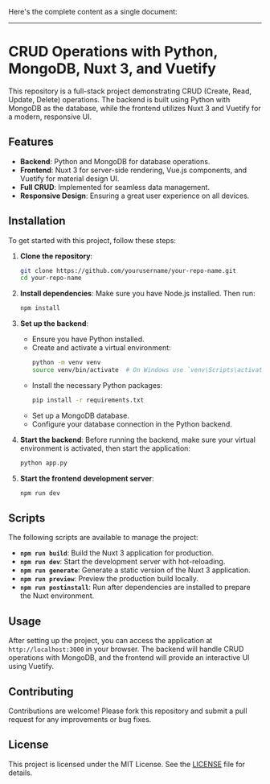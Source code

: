 Here's the complete content as a single document:

---

# CRUD Operations with Python, MongoDB, Nuxt 3, and Vuetify

This repository is a full-stack project demonstrating CRUD (Create, Read, Update, Delete) operations. The backend is built using Python with MongoDB as the database, while the frontend utilizes Nuxt 3 and Vuetify for a modern, responsive UI.

## Features

- **Backend**: Python and MongoDB for database operations.
- **Frontend**: Nuxt 3 for server-side rendering, Vue.js components, and Vuetify for material design UI.
- **Full CRUD**: Implemented for seamless data management.
- **Responsive Design**: Ensuring a great user experience on all devices.

## Installation

To get started with this project, follow these steps:

1. **Clone the repository**:
   ```bash
   git clone https://github.com/yourusername/your-repo-name.git
   cd your-repo-name
   ```

2. **Install dependencies**:
   Make sure you have Node.js installed. Then run:
   ```bash
   npm install
   ```

3. **Set up the backend**:
   - Ensure you have Python installed.
   - Create and activate a virtual environment:
     ```bash
     python -m venv venv
     source venv/bin/activate  # On Windows use `venv\Scripts\activate`
     ```
   - Install the necessary Python packages:
     ```bash
     pip install -r requirements.txt
     ```
   - Set up a MongoDB database.
   - Configure your database connection in the Python backend.

4. **Start the backend**:
   Before running the backend, make sure your virtual environment is activated, then start the application:
   ```bash
   python app.py
   ```

5. **Start the frontend development server**:
   ```bash
   npm run dev
   ```

## Scripts

The following scripts are available to manage the project:

- **`npm run build`**: Build the Nuxt 3 application for production.
- **`npm run dev`**: Start the development server with hot-reloading.
- **`npm run generate`**: Generate a static version of the Nuxt 3 application.
- **`npm run preview`**: Preview the production build locally.
- **`npm run postinstall`**: Run after dependencies are installed to prepare the Nuxt environment.

## Usage

After setting up the project, you can access the application at `http://localhost:3000` in your browser. The backend will handle CRUD operations with MongoDB, and the frontend will provide an interactive UI using Vuetify.

## Contributing

Contributions are welcome! Please fork this repository and submit a pull request for any improvements or bug fixes.

## License

This project is licensed under the MIT License. See the [LICENSE](LICENSE) file for details.
